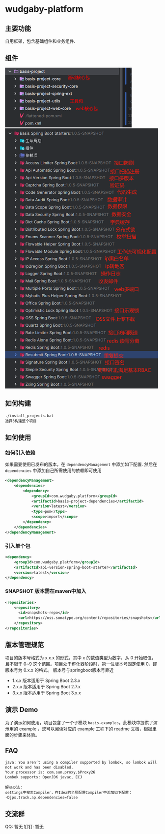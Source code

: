 # wudgaby-platform

## 主要功能
自用框架，包含基础组件和业务组件.

## 组件
![basis.png](document%2Fres%2Fbasis.png)
![starters.png](document%2Fres%2Fstarters.png)


## 如何构建
```bat
./install_projects.bat
选择3构建整个项目
```

## 如何使用
### 如何引入依赖
如果需要使用已发布的版本，在 `dependencyManagement` 中添加如下配置.
然后在 `dependencies` 中添加自己所需使用的依赖即可使用
```xml
<dependencyManagement>
    <dependencies>
        <dependency>
            <groupId>com.wudgaby.platform</groupId>
            <artifactId>basis-project-dependencies</artifactId>
            <version>latest</version>
            <type>pom</type>
            <scope>import</scope>
        </dependency>
    </dependencies>
</dependencyManagement>
```

### 引入单个包
```xml
<dependency>
    <groupId>com.wudgaby.platform</groupId>
    <artifactId>api-version-spring-boot-starter</artifactId>
    <version>latest</version>
</dependency>
```

### SNAPSHOT 版本需在maven中加入
```xml
<repositories>
    <repository>
      <id>snapshots-repo</id>
      <url>https://oss.sonatype.org/content/repositories/snapshots</url>
    </repository>
</repositories>
```

## 版本管理规范

项目的版本号格式为 x.x.x 的形式，其中 x 的数值类型为数字，从 0 开始取值，且不限于 0~9 这个范围。项目处于孵化器阶段时，第一位版本号固定使用 0，即版本号为 0.x.x 的格式。
版本号与springboot版本号靠近

* 1.x.x 版本适用于 Spring Boot 2.3.x
* 2.x.x 版本适用于 Spring Boot 2.7.x
* 3.x.x 版本适用于 Spring Boot 3.x.x

## 演示 Demo
为了演示如何使用，项目包含了一个子模块 `basis-examples`。此模块中提供了演示用的 example ，您可以阅读对应的 example 工程下的 readme 文档，根据里面的步骤来体验。


## FAQ
```
java: You aren’t using a compiler supported by lombok, so lombok will not work and has been disabled.
Your processor is: com.sun.proxy.$Proxy26
Lombok supports: OpenJDK javac, ECJ

解决办法：
settings中搜索Compiler，在Idea的全局配置Compiler中添加如下配置：
-Djps.track.ap.dependencies=false
```

## 交流群
QQ: 暂无
钉钉: 暂无

